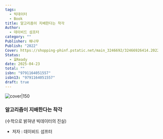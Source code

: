 ```yaml
---
tags:
  - 빅데이터
  - Book
title: 알고리즘이 지배한다는 착각
Author:
  - 데이비드 섬프터
category: ""
Publisher: 해나무
Publish: "2022"
Cover: https://shopping-phinf.pstatic.net/main_3246692/32466926414.20221019123634.jpg
Status:
  - ⏳Ready
date: 2025-04-23
total: ""
isbn: "9791164051557"
isbn13: "9791164051557"
draft: true
---
```


![cover|150](https://shopping-phinf.pstatic.net/main_3246692/32466926414.20221019123634.jpg)
###  알고리즘이 지배한다는 착각
(수학으로 밝혀낸 빅데이터의 진실)    
- 저자 : 데이비드 섬프터